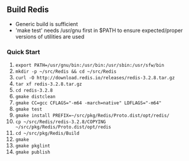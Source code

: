 ## Build Redis

- Generic build is sufficient
- 'make test' needs /usr/gnu first in $PATH to ensure expected/proper versions of utilities are used

### Quick Start
1. `export PATH=/usr/gnu/bin:/usr/bin:/usr/sbin:/usr/sfw/bin`
2. `mkdir -p ~/src/Redis && cd ~/src/Redis`
3. `curl -O http://download.redis.io/releases/redis-3.2.8.tar.gz`
4. `tar xf redis-3.2.8.tar.gz`
5. `cd redis-3.2.8`
6. `gmake distclean`
7. `gmake CC=gcc CFLAGS="-m64 -march=native" LDFLAGS="-m64"`
8. `gmake test`
9. `gmake install PREFIX=~/src/pkg/Redis/Proto.dist/opt/redis/`
10. `cp ~/src/Redis/redis-3.2.8/COPYING ~/src/pkg/Redis/Proto.dist/opt/redis`
11. `cd ~/src/pkg/Redis/Build`
12. `gmake`
13. `gmake pkglint`
14. `gmake publish`
